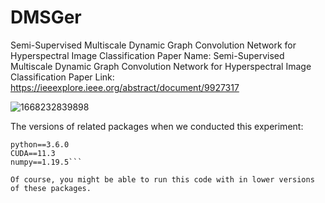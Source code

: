 # DMSGer
Semi-Supervised Multiscale Dynamic Graph Convolution Network for Hyperspectral Image Classification
Paper Name: Semi-Supervised Multiscale Dynamic Graph Convolution Network for Hyperspectral Image Classification
Paper Link: https://ieeexplore.ieee.org/abstract/document/9927317

![1668232839898](https://user-images.githubusercontent.com/74549002/201459834-b5cea107-8579-4448-885e-6ad9a397f359.jpg)

The versions of related packages when we conducted this experiment:

  ```pytorch==1.6.0
  python==3.6.0
  CUDA==11.3
  numpy==1.19.5```
  
Of course, you might be able to run this code with in lower versions of these packages.
